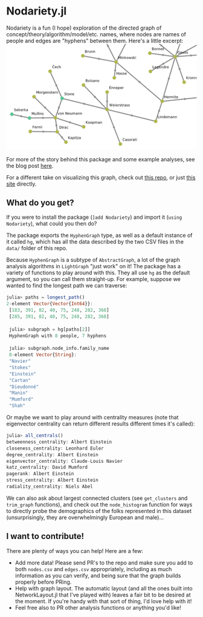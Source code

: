 # Nodariety.jl

Nodariety is a fun (I hope) exploration of the directed graph of concept/theory/algorithm/model/etc. names, where nodes are names of people and edges are "hyphens" between them. Here's a little excerpt: 
![hyphengraph](img/bit_o_hyphengraph.png)

For more of the story behind this package and some example analyses, see the blog post [here](link_coming_soon).

For a different take on visualizing this graph, check out [this repo](https://github.com/rkurchin/nodarietyvis), or just [this site](https://rkurchin.github.io/nodarietyvis/) directly.

## What do you get?
If you were to install the package (`]add Nodariety`) and import it (`using Nodariety`), what could you then do?

The package exports the `HyphenGraph` type, as well as a default instance of it called `hg`, which has all the data described by the two CSV files in the `data/` folder of this repo.

Because `HyphenGraph` is a subtype of `AbstractGraph`, a lot of the graph analysis algorithms in `LightGraph` "just work" on it! The package has a variety of functions to play around with this. They all use `hg` as the default argument, so you can call them straight-up. For example, suppose we wanted to find the longest path we can traverse:

```julia
julia> paths = longest_path()
2-element Vector{Vector{Int64}}:
 [183, 391, 82, 40, 75, 248, 282, 368]
 [285, 391, 82, 40, 75, 248, 282, 368]

 julia> subgraph = hg[paths[2]]
 HyphenGraph with 8 people, 7 hyphens

 julia> subgraph.node_info.family_name
 8-element Vector{String}:
 "Navier"
 "Stokes"
 "Einstein"
 "Cartan"
 "Dieudonné"
 "Manin"
 "Mumford"
 "Shah"
```

Or maybe we want to play around with centrality measures (note that eigenvector centrality can return different results different times it's called):
```julia
julia> all_centrals()
betweenness_centrality: Albert Einstein
closeness_centrality: Leonhard Euler
degree_centrality: Albert Einstein
eigenvector_centrality: Claude-Louis Navier
katz_centrality: David Mumford
pagerank: Albert Einstein
stress_centrality: Albert Einstein
radiality_centrality: Niels Abel
```

We can also ask about largest connected clusters (see `get_clusters` and `trim_graph` functions), and check out the `node_histogram` function for ways to directly probe the demographics of the folks represented in this dataset (unsurprisingly, they are overwhelmingly European and male)...

## I want to contribute!

There are plenty of ways you can help! Here are a few:

* Add more data! Please send PR's to the repo and make sure you add to both `nodes.csv` and `edges.csv` appropriately, including as much information as you can verify, and being sure that the graph builds properly before PRing.
* Help with graph layout. The automatic layout (and all the ones built into NetworkLayout.jl that I've played with) leaves a fair bit to be desired at the moment. If you're handy with that sort of thing, I'd love help with it!
* Feel free also to PR other analysis functions or anything you'd like!